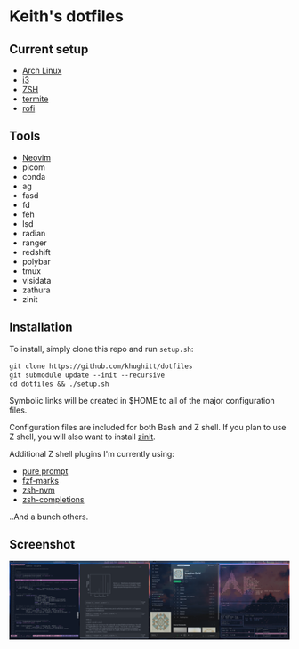 Keith's dotfiles
================

Current setup
-------------

* [Arch Linux](https://www.archlinux.org/)
* [i3](https://i3wm.org/)
* [ZSH](http://www.zsh.org/)
* [termite](https://github.com/thestinger/termite)
* [rofi](https://github.com/davatorium/rofi)

Tools
 ----

* [Neovim](https://neovim.io/)
* picom 
* conda
* ag
* fasd
* fd
* feh
* lsd
* radian 
* ranger
* redshift
* polybar
* tmux
* visidata
* zathura
* zinit

Installation
------------

To install, simply clone this repo and run `setup.sh`:

    git clone https://github.com/khughitt/dotfiles
    git submodule update --init --recursive
    cd dotfiles && ./setup.sh

Symbolic links will be created in $HOME to all of the major configuration files.

Configuration files are included for both Bash and Z shell. If you plan to use
Z shell, you will also want to install [zinit](https://github.com/zdharma/zinit).

Additional Z shell plugins I'm currently using:

 * [pure prompt](https://github.com/sindresorhus/pure)
 * [fzf-marks](https://github.com/urbainvaes/fzf-marks)
 * [zsh-nvm](https://github.com/lukechilds/zsh-nvm.git)
 * [zsh-completions](https://github.com/zsh-users/zsh-completions)

..And a bunch others. 

Screenshot
----------

![desktop screenshot](misc/2020-03-05_screenshot.png)


